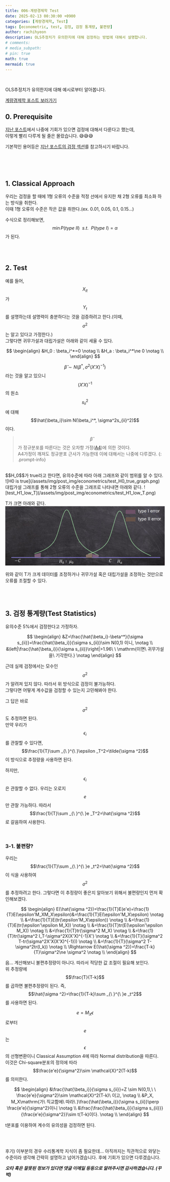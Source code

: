 ```yaml
---
title: 006-계량경제학 Test
date: 2025-02-13 00:30:00 +0900
categories: [계량경제학, Test]
tags: [econometric, test, 검정, 검정 통계량, 불편량]
author: rachihyeon 
description: OLS추정치가 유의한지에 대해 검정하는 방법에 대해서 설명합니다.
# comments: 
# media_subpath: 
# pin: true
math: true
mermaid: true
---
```


<br>

OLS추정치가 유의한지에 대해 예시로부터 알아봅니다.

[계량경제학 포스트 보러가기](/categories/계량경제학/)

## 0. Prerequisite

[지난 포스트](/posts/005-계량경제학-Gauss-Markov-Theorem/)에서 나중에 기회가 있으면 검정에 대해서 다룬다고 했는데, <br>
이렇게 빨리 다루게 될 줄은 몰랐습니다. 😅😅😅

기본적인 용어등은 [지난 포스트의 검정 섹션](/posts/005-계량경제학-Gauss-Markov-Theorem/#3-검정test)를 참고하시기 바랍니다.

<br>
<br>
<br>

## 1. Classical Approach

우리는 검정을 할 때에 1형 오류의 수준을 적정 선에서 유지한 채 2형 오류를 최소화 하는 방식을 취한다.<br>
이때 1형 오류의 수준은 작은 값을 취한다.(ex. 0.01, 0.05, 0.1, 0.15...)

수식으로 정리해보면, $$\min P(type\ II)\ \ s.t.\ \ P(type\ I)=\alpha$$가 된다.

<br>
<br>

## 2. Test

예를 들어, $$X_{it}$$가 $$Y_t$$를 설명하는데 설명력이 충분하다는 것을 검증하려고 한다.(이때, $$\sigma^2$$는 알고 있다고 가정한다.)<br>
그렇다면 귀무가설과 대립가설은 아래와 같이 세울 수 있다.

$$
\begin{align}
&H_0 : \beta_i^*=0 \notag \\
&H_a : \beta_i^*\ne 0 \notag \\
\end{align}
$$

$$\hat{\beta}\sim N(\beta^*, \sigma^2(X'X)^{-1})$$라는 것을 알고 있으니 $$(X'X)^{-1}$$의 원소 $$s_{ii}^2$$에 대해 $$\hat{\beta_i}\sim N(\beta_i^*, \sigma^2s_{ii}^2)$$이다.
>$$\hat{\beta}$$가 정규분포를 따른다는 것은 오차항 가정([A4](/posts/005-계량경제학-Gauss-Markov-Theorem/#2-1-classical-assumption))에 의한 것이다. <br>
>A4가정이 깨져도 정규분포 근사가 가능한데 이에 대해서는 나중에 다루겠다.
{: .prompt-info}

<br>
$$H_0$$가 true라고 한다면, 유의수준에 따라 아래 그래프와 같이 범위를 알 수 있다.
![H0 is true](/assets/img/post_img/econometrics/test_H0_true_graph.png)

<br>
대립가설 그래프를 통해 2형 오류의 수준을 그래프로 나타내면 아래와 같다.
![test_H1_low_T](/assets/img/post_img/econometrics/test_H1_low_T.png)

T가 크면 아래와 같다.
![test_H1_high_T](/assets/img/post_img/econometrics/test_H1_high_T.png)

위와 같이 T가 크게 데이터를 조정하거나 귀무가설 혹은 대립가설을 조정하는 것만으로 오류를 조절할 수 있다.

<br>
<br>

## 3. 검정 통계량(Test Statistics)

유의수준 5%에서 검정한다고 가정하자.

$$
\begin{align}
&Z=\frac{\hat{\beta_i}-\beta^*}{\sigma s_{ii}}=\frac{\hat{\beta_i}}{\sigma s_{ii}}\sim N(0,1) 이니, \notag \\
&\left|\frac{\hat{\beta_i}}{\sigma s_{ii}}\right|>1.96\ \  \mathrm{이면\ 귀무가설을\ 기각한다.} \notag 
\end{align}
$$

근데 실제 검정에서는 모수인 $$\sigma^2$$가 알려져 있지 않다. 따라서 위 방식으로 검정이 불가능하다.<br>
그렇다면 어떻게 계수값을 검정할 수 있는지 고민해봐야 한다.

그 답은 바로 $$\sigma^2$$도 추정하면 된다.<br>
만약 우리가 $$\epsilon_i$$를 관찰할 수 있다면, $$\frac{1}{T}\sum _{\ }^{\ }\epsilon _T^2=\tilde{\sigma ^2}$$이 방식으로 추정량을 사용하면 된다.

하지만, $$\epsilon_i$$은 관찰할 수 없다. 우리는 오로지 $$e$$만 관찰 가능하다. 따라서 $$\frac{1}{T}\sum _{\ }^{\ }e _T^2=\hat{\sigma ^2}$$로 갈음하여 사용한다.

<br>

### 3-1. 불편량? 

우리는 $$\frac{1}{T}\sum _{\ }^{\ }e _t^2=\hat{\sigma ^2}$$이 식을 사용하여 $$\sigma^2$$를 추정하려고 한다. 그렇다면 이 추정량이 좋은지 알아보기 위해서 불편량인지 먼저 확인해보겠다.

$$
\begin{align}
E(\hat{\sigma ^2})=\frac{1}{T}E(e'e)=\frac{1}{T}E(\epsilon'M_XM_X\epsilon)&=\frac{1}{T}E(\epsilon'M_X\epsilon) \notag \\
&=\frac{1}{T}E(tr(\epsilon'M_X\epsilon)) \notag \\
&=\frac{1}{T}E(tr(\epsilon'\epsilon M_X)) \notag \\
&=\frac{1}{T}tr(E(\epsilon'\epsilon M_X)) \notag \\
&=\frac{1}{T}tr(\sigma^2 M_X) \notag \\
&=\frac{1}{T}tr(\sigma^2 I_T-\sigma^2X(X'X)^{-1}X') \notag \\
&=\frac{1}{T}(\sigma^2 T-tr(\sigma^2X'X(X'X)^{-1})) \notag \\
&=\frac{1}{T}(\sigma^2 T-\sigma^2tr(I_k)) \notag \\
\Rightarrow E(\hat{\sigma ^2})=\frac{T-k}{T}\sigma^2\ne \sigma^2 \notag \\
\end{align}
$$

음... 계산해보니 불편추정량이 아니다. 따라서 적당한 값 조절이 필요해 보인다.<br>
위 추정량에 $$\frac{T}{T-k}$$를 곱하면 불편추정량이 된다. 즉, $$\hat{\sigma ^2}=\frac{1}{T-k}\sum _{\ }^{\ }e _t^2$$를 사용하면 된다.

$$e=M_X\epsilon$$로부터 $$e$$는 $$\epsilon$$의 선형변환이니 Classical Assumption 4에 따라 Normal distribution을 따른다.<br>
이것은 Chi-square분포의 정의에 따라 $$\frac{e'e}{\sigma^2}\sim \mathcal{X}^2(T-k)$$를 의미한다.

$$
\begin{align}
&\frac{\hat{\beta_i}}{\sigma s_{ii}}=Z \sim N(0,1),\ \  \frac{e'e}{\sigma^2}\sim \mathcal{X}^2(T-k)\ 이고, \notag \\
&P_X, M_X\mathrm{가\ 직교함에\ 따라\ }\frac{\hat{\beta_i}}{\sigma s_{ii}}\perp \frac{e'e}{\sigma^2}이니 \notag \\
&\frac{\frac{\hat{\beta_i}}{\sigma s_{ii}}}{\frac{e'e}{\sigma^2}}\sim t(T-k)이다. \notag \\
\end{align}
$$

t분포를 이용하여 계수의 유의성을 검정하면 된다.

<br>
<br>

후기) 이부분의 경우 수리통계학 지식이 좀 필요한데... 아직까지는 직관적으로 와닿는 수준이라 생각해 간략히 설명하고 넘어가겠습니다. 후에 기회가 있으면 다루겠습니다.

***오타 혹은 잘못된 정보가 있다면 댓글 이메일 등등으로 알려주시면 감사하겠습니다. (꾸벅)***